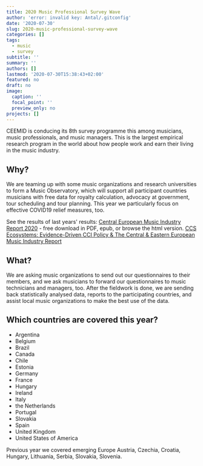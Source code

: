 ```yaml
---
title: 2020 Music Professional Survey Wave
author: 'error: invalid key: Antal/.gitconfig'
date: '2020-07-30'
slug: 2020-music-professional-survey-wave
categories: []
tags:
  - music
  - survey
subtitle: ''
summary: ''
authors: []
lastmod: '2020-07-30T15:38:43+02:00'
featured: no
draft: no
image:
  caption: ''
  focal_point: ''
  preview_only: no
projects: []
---
```



CEEMID is conducing its 8th survey programme this among musicians, music professionals, and music managers. This is the largest empirical research program in the world about how people work and earn their living in the music industry.

## Why?

We are teaming up with some music organizations and research universities to form a Music Observatory, which will support all participant countries musicians with free data for royalty calculation, advocacy at government, tour scheduling and tour planning.  This year we particularly focus on effective COVID19 relief measures, too.

See the results of last years' results:
[Central European Music Industry Report 2020](http://ceereport2020.ceemid.eu/) - free download in PDF, epub, or browse the html version.
[CCS Ecosystems: Evidence-Driven CCI Policy & The Central & Eastern European Music Industry Report](post/2020-01-30-ceereport/)

## What?

We are asking music organizations to send out our questionnaires to their members, and we ask musicians to forward our questionnaires to music technicians and managers, too. After the fieldwork is done, we are sending back statistically analysed data, reports to the participating countries, and assist local music organizations to make the best use of the data. 

## Which countries are covered this year?

* Argentina
* Belgium
* Brazil
* Canada
* Chile
* Estonia
* Germany
* France
* Hungary
* Ireland
* Italy
* the Netherlands
* Portugal
* Slovakia
* Spain
* United Kingdom
* United States of America

Previous year we covered emerging Europe Austria, Czechia, Croatia, Hungary, Lithuania, Serbia, Slovakia, Slovenia. 